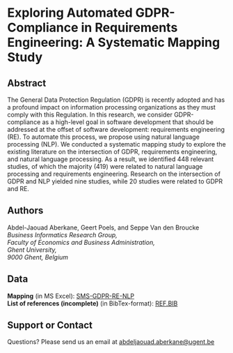 # Exploring Automated GDPR-Compliance in Requirements Engineering: A Systematic Mapping Study

## Abstract

The General Data Protection Regulation (GDPR) is recently adopted and has a profound impact on information processing organizations as they must comply with this Regulation. In this research, we consider GDPR-compliance as a high-level goal in software development that should be addressed at the offset of software development: requirements engineering (RE). To automate this process, we propose using natural language processing (NLP). We conducted a systematic mapping study to explore the existing literature on the intersection of GDPR, requirements engineering, and natural language processing.  As a result, we identified 448 relevant studies, of which the majority (419) were related to natural language processing and requirements engineering. Research on the intersection of GDPR and NLP yielded nine studies, while 20 studies were related to GDPR and RE. 

## Authors

Abdel-Jaouad Aberkane, Geert Poels, and Seppe Van den Broucke\
_Business Informatics Research Group, \
Faculty of Economics and Business Administration, \
Ghent University, \
9000 Ghent, Belgium_

## Data

**Mapping** (in MS Excel): [SMS-GDPR-RE-NLP](https://github.com/Aberkane/SMS_GDPR-NLP-RE/blob/main/SMS_GDPR-NLP-RE.xlsx)\
**List of references (incomplete)** (in BibTex-format): [REF.BIB](https://github.com/Aberkane/SMS_GDPR-NLP-RE/blob/main/SMS_GDPR-NLP-RE.bib)

## Support or Contact

Questions? Please send us an email at [abdeljaouad.aberkane@ugent.be](abdeljaouad.aberkane@ugent.be)
